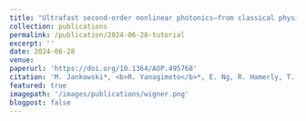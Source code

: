 ```yaml
---
title: "Ultrafast second-order nonlinear photonics—from classical physics to non-Gaussian quantum dynamics: a tutorial"
collection: publications
permalink: /publication/2024-06-28-tutorial
excerpt: ''
date: 2024-06-28
venue: 
paperurl: 'https://doi.org/10.1364/AOP.495768'
citation: 'M. Jankowski*, <b>R. Yanagimoto</b>*, E. Ng, R. Hamerly, T. P. McKenna, H. Mabuchi, M. M. Fejer, Adv. Opt. Photon. <b>16</b>, 347 (2024).'
featured: true
imagepath: '/images/publications/wigner.png'
blogpost: false
---
```

